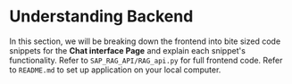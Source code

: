 # Understanding Backend

In this section, we will be breaking down the frontend into bite sized code snippets for the **Chat interface Page** and explain each snippet's functionality. Refer to ``SAP_RAG_API/RAG_api.py`` for full frontend code. Refer to ``README.md`` to set up application on your local computer. 